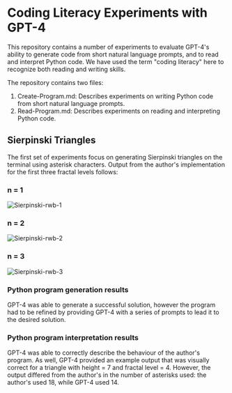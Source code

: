 # Coding Literacy Experiments with GPT-4
This repository contains a number of experiments to evaluate GPT-4's ability to generate code from short natural language prompts, and to read and interpret Python code. We have used the term "coding literacy" here to recognize both reading and writing skills. 

The repository contains two files: 

1. Create-Program.md: Describes experiments on writing Python code from short natural language prompts.
2. Read-Program.md: Describes experiments on reading and interpreting Python code.

## Sierpinski Triangles
The first set of experiments focus on generating Sierpinski triangles on the terminal using asterisk characters. Output from the author's implementation for the first three fractal levels follows:

### n = 1
![Sierpinski-rwb-1](https://github.com/rwbrennan/GPT4-Code/assets/19438964/e34e1bb2-7859-4d80-8464-6767d4acf780)

### n = 2
![Sierpinski-rwb-2](https://github.com/rwbrennan/GPT4-Code/assets/19438964/48013ecf-e8be-481b-8f34-d28095c8133a)

### n = 3
![Sierpinski-rwb-3](https://github.com/rwbrennan/GPT4-Code/assets/19438964/e3f53f08-b01c-4a58-ad77-3534e1108de4)

### Python program generation results
GPT-4 was able to generate a successful solution, however the program had to be refined by providing GPT-4 with a series of prompts to lead it to the desired solution. 

### Python program interpretation results
GPT-4 was able to correctly describe the behaviour of the author's program. As well, GPT-4 provided an example output that was visually correct for a triangle with height = 7 and fractal level = 4. However, the output differed from the author's in the number of asterisks used: the author's used 18, while GPT-4 used 14. 
